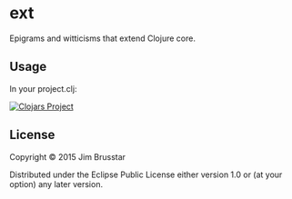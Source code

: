 # ext

Epigrams and witticisms that extend Clojure core.

## Usage

In your project.clj:

[![Clojars Project](http://clojars.org/ext/latest-version.svg)](http://clojars.org/ext)

## License

Copyright © 2015 Jim Brusstar

Distributed under the Eclipse Public License either version 1.0 or (at
your option) any later version.
